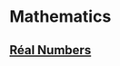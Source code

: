 # Mathematics

## [Réal Numbers](https://github.com/MagnusArxNilsen/Maths/blob/main/R%C3%89AL-NUMBERS.md)

